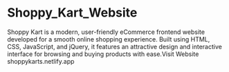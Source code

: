# Shoppy_Kart_Website
Shoppy Kart is a modern, user-friendly eCommerce frontend website developed for a smooth online shopping experience. Built using HTML, CSS, JavaScript, and jQuery, it features an attractive design and interactive interface for browsing and buying products with ease.Visit Website shoppykarts.netlify.app
